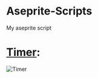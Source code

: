 # Aseprite-Scripts
My aseprite script

# [Timer](https://github.com/goustkor/Aseprite-Scripts/blob/master/Scripts/Timer.lua):

![Timer](https://github.com/goustkor/Aseprite-Scripts/blob/master/Prints/TimerPrint.png?raw=true)

